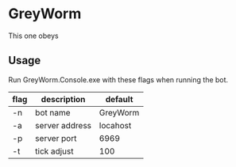 # GreyWorm

This one obeys

## Usage

Run GreyWorm.Console.exe with these flags when running the bot.

flag | description    | default
-----|----------------|--------
-n   | bot name       | GreyWorm
-a   | server address | locahost
-p   | server port    | 6969
-t   | tick adjust    | 100
  

